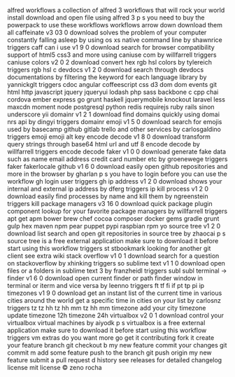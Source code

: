 alfred workflows a collection of alfred 3 workflows that will rock your world install download and open file using alfred 3 p s you need to buy the powerpack to use these workflows workflows arrow down download them all caffeinate v3 03 0 download solves the problem of your computer constantly falling asleep by using os xs native command line by shawnrice triggers caff can i use v1 9 0 download search for browser compatibility support of html5 css3 and more using caniuse com by willfarrell triggers caniuse colors v2 0 2 download convert hex rgb hsl colors by tylereich triggers rgb hsl c devdocs v1 2 0 download search through devdocs documentations by filtering the keyword for each language library by yannickglt triggers cdoc angular coffeescript css d3 dom dom events git html http javascript jquery jqueryui lodash php sass backbone c cpp chai cordova ember express go grunt haskell jquerymobile knockout laravel less maxcdn moment node postgresql python redis requirejs ruby rails sinon underscore yii domainr v1 2 1 download find domains quickly using domai nrs api by dingyi triggers domainr emoji v1 5 0 download search for emojis used by basecamp github gitlab trello and other services by carlosgaldino triggers emoji emoji alt key encode decode v1 8 0 download transform query strings through base64 html url and utf 8 encode decode by willfarrell triggers encode decode faker v1 0 0 download generate fake data such as name email address credit card number etc by groenewege triggers faker fakerlocale github v1 6 0 download easily open github repositories and more in the browser by gharlan p s you have to login before you can use the workflow gh login user triggers gh ip address v1 2 0 download shows your internal and external ip address by dferg triggers ip kill process v1 2 0 download easily find processes by name and kill them by ngreenstein triggers kill package managers v3 16 0 download quick package plugin component lookup for your favorite package managers by willfarrell triggers apt get apm bower brew chef cocoa composer docker gems gradle grunt gulp hex maven npm pear puppet pypi raspbian rpm yo source tree v1 2 0 download list search and open git repositories in source tree by zhaocai p s source tree is a free external application make sure to download it before start using this workflow triggers st stbookmark looking for another git client see extra wiki stack overflow v1 0 1 download search for a question on stackoverflow by xhinking triggers so sublime text v1 1 0 download open files or a folders in sublime text 3 by franzheidl triggers subl subl terminal → finder v1 6 0 download open current finder or path finder window in terminal or iterm and vice versa by leenno triggers ft tf fi if pt tp pi ip timezones v1 9 0 download get an instant list of the current time in various cities around the world get a specific time in cities on your list by carlosnz triggers tz tz hh tz hh mm tz hh mm timezone add your city timezone update timezone 12h timezone 24h virtualbox v2 0 1 download control your virtualbox virtual machines by aiyodk p s virtualbox is a free external application make sure to download it before start using this workflow triggers vm extras do you want more go get it contributing fork it create your feature branch git checkout b my new feature commit your changes git commit m add some feature push to the branch git push origin my new feature submit a pull request d history see releases for detailed changelog license mit license © zeno rocha